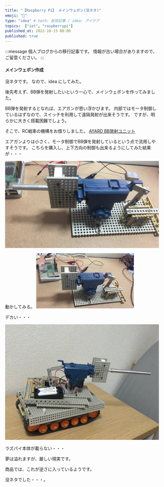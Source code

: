 ```yaml
---
title: "【Raspberry Pi】 メインウェポン(没ネタ)"
emoji: "🤖"
type: "idea" # tech: 技術記事 / idea: アイデア
topics:  ["iot", "raspberrypi"]
published_at: 2022-10-15 08:00
published: true
---
```

<!-- ブログ移行 articles/2016-10-15-raspi-tank-wepon-joke1.md -->

:::message
個人ブログからの移行記事です。
情報が古い場合がありますので、ご留意ください。
:::

#### メインウェポン作成

没ネタです。  なので、idea にしてみた。

後先考えず、BB弾を発射したいという一心で、メインウェポンを作ってみました。

BB弾を発射するとなれば、エアガンが思い浮かびます。 内部ではモータ制御しているはずなので、スイッチを利用して遠隔発射が出来そうです。 
ですが、明らかに大きく搭載困難でしょう。

そこで、RC戦車の機構をお借りしました。 [AYARD BB発射ユニット](http://shop.ayard.jp/shopdetail/088008000006/008/Y/page2/brandname/)

エアガンよりは小さく、モータ制御でBB弾を発射しているという点で流用しやすそうです。 こちらを購入し、上下方向の制御も出来るようにしてみた結果が・・・

![メインウェポン](/images/img_guncannon_1.jpg)

動かしてみる。
![メインウェポン](/images/gif_mv_guncannon_1.gif)

デカい・・・

![メインウェポン](/images/img_guncannon_2.jpg)

ラズパイ本体が載らない・・・

夢は溢れますが、厳しい現実です。

商品では、これが逆さに入っているようです。

没ネタでした・・・。
